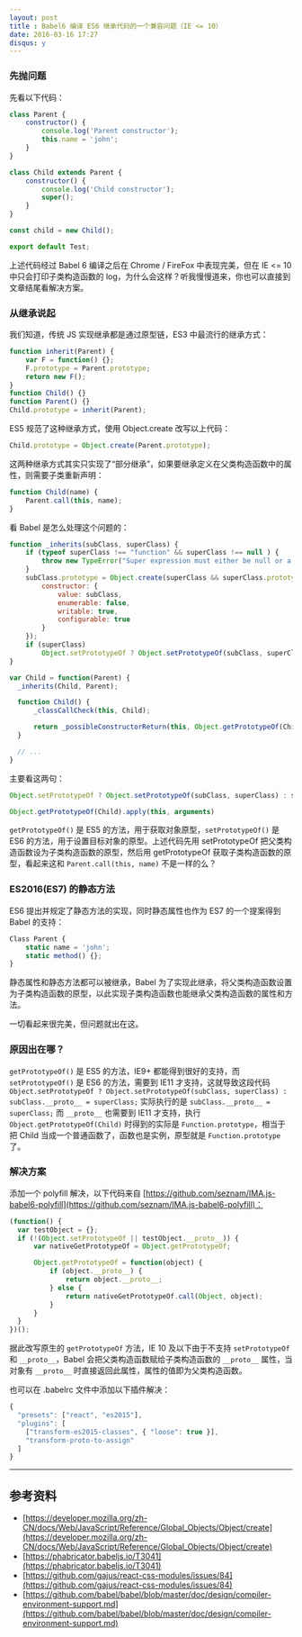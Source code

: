```yaml
---
layout: post
title : Babel6 编译 ES6 继承代码的一个兼容问题（IE <= 10）
date: 2016-03-16 17:27
disqus: y
---
```


### 先抛问题

先看以下代码：

```js
class Parent {
	constructor() {
		console.log('Parent constructor');
		this.name = 'john';
	}
}

class Child extends Parent {
	constructor() {
		console.log('Child constructor');
		super();
	}
}

const child = new Child();

export default Test;
```

上述代码经过 Babel 6 编译之后在 Chrome / FireFox 中表现完美，但在 IE <= 10 中只会打印子类构造函数的 log，为什么会这样？听我慢慢道来，你也可以直接到文章结尾看解决方案。

### 从继承说起

我们知道，传统 JS 实现继承都是通过原型链，ES3 中最流行的继承方式：

```js
function inherit(Parent) {
	var F = function() {};
	F.prototype = Parent.prototype;
	return new F();
}
function Child() {}
function Parent() {}
Child.prototype = inherit(Parent);
```

ES5 规范了这种继承方式，使用 Object.create 改写以上代码：

```js
Child.prototype = Object.create(Parent.prototype);
```

这两种继承方式其实只实现了“部分继承”，如果要继承定义在父类构造函数中的属性，则需要子类重新声明：

```js
function Child(name) {
	Parent.call(this, name);
}
```

看 Babel 是怎么处理这个问题的：

```js
function _inherits(subClass, superClass) {
    if (typeof superClass !== "function" && superClass !== null ) {
        throw new TypeError("Super expression must either be null or a function, not " + typeof superClass);
    }
    subClass.prototype = Object.create(superClass && superClass.prototype, {
        constructor: {
            value: subClass,
            enumerable: false,
            writable: true,
            configurable: true
        }
    });
    if (superClass)
        Object.setPrototypeOf ? Object.setPrototypeOf(subClass, superClass) : subClass.__proto__ = superClass;
}

var Child = function(Parent) {
  _inherits(Child, Parent);

  function Child() {
      _classCallCheck(this, Child);

      return _possibleConstructorReturn(this, Object.getPrototypeOf(Child).apply(this, arguments));
  }

  // ...
}
```

主要看这两句：

```js
Object.setPrototypeOf ? Object.setPrototypeOf(subClass, superClass) : subClass.__proto__ = superClass;

Object.getPrototypeOf(Child).apply(this, arguments)
```

`getPrototypeOf()` 是 ES5 的方法，用于获取对象原型，`setPrototypeOf()` 是 ES6 的方法，用于设置目标对象的原型。上述代码先用 setPrototypeOf 把父类构造函数设为子类构造函数的原型，然后用 getPrototypeOf 获取子类构造函数的原型，看起来这和 `Parent.call(this, name)` 不是一样的么？

### ES2016(ES7) 的静态方法

ES6 提出并规定了静态方法的实现，同时静态属性也作为 ES7 的一个提案得到 Babel 的支持：

```js
Class Parent {
	static name = 'john';
	static method() {};
}
```

静态属性和静态方法都可以被继承，Babel 为了实现此继承，将父类构造函数设置为子类构造函数的原型，以此实现子类构造函数也能继承父类构造函数的属性和方法。

一切看起来很完美，但问题就出在这。

### 原因出在哪？

`getPrototypeOf()` 是 ES5 的方法，IE9+ 都能得到很好的支持，而 `setPrototypeOf()` 是 ES6 的方法，需要到 IE11 才支持，这就导致这段代码 `Object.setPrototypeOf ? Object.setPrototypeOf(subClass, superClass) : subClass.__proto__ = superClass;` 实际执行的是 `subClass.__proto__ = superClass;` 而 `__proto__` 也需要到 IE11 才支持，执行 `Object.getPrototypeOf(Child)` 时得到的实际是 `Function.prototype`，相当于把 Child 当成一个普通函数了，函数也是实例，原型就是 `Function.prototype` 了。


### 解决方案

添加一个 polyfill 解决，以下代码来自 [https://github.com/seznam/IMA.js-babel6-polyfill](https://github.com/seznam/IMA.js-babel6-polyfill)：

```js
(function() {
  var testObject = {};
  if (!(Object.setPrototypeOf || testObject.__proto__)) {
      var nativeGetPrototypeOf = Object.getPrototypeOf;

      Object.getPrototypeOf = function(object) {
          if (object.__proto__) {
              return object.__proto__;
          } else {
              return nativeGetPrototypeOf.call(Object, object);
          }
      }
  }
})();
```

据此改写原生的 `getPrototypeOf` 方法，IE 10 及以下由于不支持 `setPrototypeOf` 和 `__proto__`，Babel 会把父类构造函数赋给子类构造函数的 `__proto__` 属性，当对象有 `__proto__` 时直接返回此属性，属性的值即为父类构造函数。

也可以在 .babelrc 文件中添加以下插件解决：

```js
{
  "presets": ["react", "es2015"],
  "plugins": [
    ["transform-es2015-classes", { "loose": true }],
    "transform-proto-to-assign"
  ]
}
```

---

## 参考资料

- [https://developer.mozilla.org/zh-CN/docs/Web/JavaScript/Reference/Global_Objects/Object/create](https://developer.mozilla.org/zh-CN/docs/Web/JavaScript/Reference/Global_Objects/Object/create)
- [https://phabricator.babeljs.io/T3041](https://phabricator.babeljs.io/T3041)
- [https://github.com/gajus/react-css-modules/issues/84](https://github.com/gajus/react-css-modules/issues/84)
- [https://github.com/babel/babel/blob/master/doc/design/compiler-environment-support.md](https://github.com/babel/babel/blob/master/doc/design/compiler-environment-support.md)
